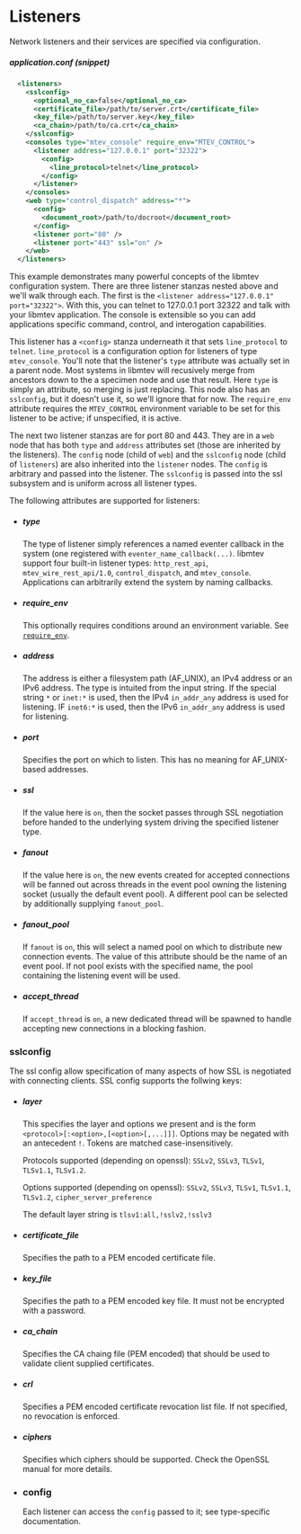 # Listeners

Network listeners and their services are specified via configuration.

##### application.conf (snippet)

```xml
  <listeners>
    <sslconfig>
      <optional_no_ca>false</optional_no_ca>
      <certificate_file>/path/to/server.crt</certificate_file>
      <key_file>/path/to/server.key</key_file>
      <ca_chain>/path/to/ca.crt</ca_chain>
    </sslconfig>
    <consoles type="mtev_console" require_env="MTEV_CONTROL">
      <listener address="127.0.0.1" port="32322">
        <config>
          <line_protocol>telnet</line_protocol>
        </config>
      </listener>
    </consoles>
    <web type="control_dispatch" address="*">
      <config>
        <document_root>/path/to/docroot</document_root>
      </config>
      <listener port="80" />
      <listener port="443" ssl="on" />
    </web>
  </listeners>
```

This example demonstrates many powerful concepts of the libmtev configuration system.
There are three listener stanzas nested above and we'll walk through each.  The first
is the `<listener address="127.0.0.1" port="32322">`.  With this, you can telnet to
127.0.0.1 port 32322 and talk with your libmtev application.  The console is extensible
so you can add applications specific command, control, and interogation capabilities.

This listener has a `<config>` stanza underneath it that sets `line_protocol` to `telnet`.
`line_protocol` is a configuration option for listeners of type `mtev_console`.  You'll
note that the listener's `type` attribute was actually set in a parent node.  Most
systems in libmtev will recusively merge from ancestors down to the a specimen node
and use that result.  Here `type` is simply an attribute, so merging is just replacing.
This node also has an `sslconfig`, but it doesn't use it, so we'll ignore that for now.
The `require_env` attribute requires the `MTEV_CONTROL` environment variable to be set
for this listener to be active; if unspecified, it is active.

The next two listener stanzas are for port 80 and 443.  They are in a `web` node that has
both `type` and `address` attributes set (those are inherited by the listeners).  The
`config` node (child of `web`) and the `sslconfig` node (child of `listeners`) are also
inherited into the `listener` nodes.  The `config` is arbitrary and passed into the listener.
The `sslconfig` is passed into the ssl subsystem and is uniform across all listener types.

The following attributes are supported for listeners:

 * ##### type

   The type of listener simply references a named eventer callback in the system (one
   registered with `eventer_name_callback(...)`.  libmtev support four built-in listener
   types: `http_rest_api`, `mtev_wire_rest_api/1.0`, `control_dispatch`, and `mtev_console`.
   Applications can arbitrarily extend the system by naming callbacks.

 * ##### require_env

   This optionally requires conditions around an environment variable. See 
   [`require_env`](README.md#requireenv).

 * ##### address

   The address is either a filesystem path (AF_UNIX), an IPv4 address or an IPv6 address.
   The type is intuited from the input string.  If the special string `*` or `inet:*` is used,
   then the IPv4 `in_addr_any` address is used for listening. IF `inet6:*` is used, then the
   IPv6 `in_addr_any` address is used for listening.

 * ##### port

   Specifies the port on which to listen.  This has no meaning for AF_UNIX-based addresses.

 * ##### ssl

   If the value here is `on`, then the socket passes through SSL negotiation before handed
   to the underlying system driving the specified listener type.

 * ##### fanout

   If the value here is `on`, the new events created for accepted connections will be fanned
   out across threads in the event pool owning the listening socket (usually the default
   event pool).  A different pool can be selected by additionally supplying `fanout_pool`.

 * ##### fanout_pool

   If `fanout` is `on`, this will select a named pool on which to distribute new connection
   events.  The value of this attribute should be the name of an event pool.  If not pool
   exists with the specified name, the pool containing the listening event will be used.

 * ##### accept_thread

   If `accept_thread` is `on`, a new dedicated thread will be spawned to handle accepting
   new connections in a blocking fashion.

### sslconfig

The ssl config allow specification of many aspects of how SSL is negotiated with
connecting clients.  SSL config supports the follwing keys:

 * ##### layer

   This specifies the layer and options we present and is the form `<protocol>[:<option>,[<option>[,...]]]`.
   Options may be negated with an antecedent `!`.  Tokens are matched case-insensitively.

   Protocols supported (depending on openssl): `SSLv2`, `SSLv3`, `TLSv1`, `TLSv1.1`, `TLSv1.2`. 

   Options supported (depending on openssl): `SSLv2`, `SSLv3`, `TLSv1`, `TLSv1.1`, `TLSv1.2`, `cipher_server_preference`

   The default layer string is `tlsv1:all,!sslv2,!sslv3`

 * ##### certificate_file

   Specifies the path to a PEM encoded certificate file.

 * ##### key_file

   Specifies the path to a PEM encoded key file.  It must not be encrypted with a password.

 * ##### ca_chain

   Specifies the CA chaing file (PEM encoded) that should be used to validate client supplied certificates.

 * ##### crl

   Specifies a PEM encoded certificate revocation list file.  If not specified, no revocation is enforced.

 * ##### ciphers

   Specifies which ciphers should be supported.  Check the OpenSSL manual for more details.

 * ### config

   Each listener can access the `config` passed to it; see type-specific documentation.

